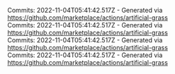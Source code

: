 Commits: 2022-11-04T05:41:42.517Z - Generated via https://github.com/marketplace/actions/artificial-grass
<br>
Commits: 2022-11-04T05:41:42.517Z - Generated via https://github.com/marketplace/actions/artificial-grass
<br>
Commits: 2022-11-04T05:41:42.517Z - Generated via https://github.com/marketplace/actions/artificial-grass
<br>
Commits: 2022-11-04T05:41:42.517Z - Generated via https://github.com/marketplace/actions/artificial-grass
<br>
